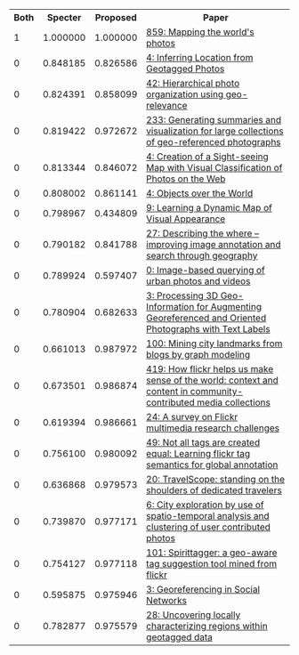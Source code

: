 <html><table><tr>
<th>Both</th>
<th>Specter</th>
<th>Proposed</th>
<th>Paper</th>
</tr>
<tr>
<td>1</td>
<td>1.000000</td>
<td>1.000000</td>
<td><a href="https://www.semanticscholar.org/paper/1a4dc773c76b016542206375eef7d8fe79fb7cd4">859: Mapping the world's photos</a></td>
</tr>
<tr>
<td>0</td>
<td>0.848185</td>
<td>0.826586</td>
<td><a href="https://www.semanticscholar.org/paper/41364ea4113bbf760aba2693844b754d6f52781c">4: Inferring Location from Geotagged Photos</a></td>
</tr>
<tr>
<td>0</td>
<td>0.824391</td>
<td>0.858099</td>
<td><a href="https://www.semanticscholar.org/paper/4e522dd924b0096bb8946ffd5b48c4b641daa0df">42: Hierarchical photo organization using geo-relevance</a></td>
</tr>
<tr>
<td>0</td>
<td>0.819422</td>
<td>0.972672</td>
<td><a href="https://www.semanticscholar.org/paper/3e7b64cbce0c2f0789df10819460c020c365539f">233: Generating summaries and visualization for large collections of geo-referenced photographs</a></td>
</tr>
<tr>
<td>0</td>
<td>0.813344</td>
<td>0.846072</td>
<td><a href="https://www.semanticscholar.org/paper/11419618f2ad6e49c82eb67391ee62ec934fd1d9">4: Creation of a Sight-seeing Map with Visual Classification of Photos on the Web</a></td>
</tr>
<tr>
<td>0</td>
<td>0.808002</td>
<td>0.861141</td>
<td><a href="https://www.semanticscholar.org/paper/a337a3c6b8c655927a5466dcb6c203c6e8ba8f6e">4: Objects over the World</a></td>
</tr>
<tr>
<td>0</td>
<td>0.798967</td>
<td>0.434809</td>
<td><a href="https://www.semanticscholar.org/paper/cf77f53a3d7f680cd2016c55fd54339aa637cca9">9: Learning a Dynamic Map of Visual Appearance</a></td>
</tr>
<tr>
<td>0</td>
<td>0.790182</td>
<td>0.841788</td>
<td><a href="https://www.semanticscholar.org/paper/a1523b959a9edb0516538f2f3284205798d560ca">27: Describing the where – improving image annotation and search through geography</a></td>
</tr>
<tr>
<td>0</td>
<td>0.789924</td>
<td>0.597407</td>
<td><a href="https://www.semanticscholar.org/paper/97f7d700d4a0e528d08605d59b8086c79f2fa2bb">0: Image-based querying of urban photos and videos</a></td>
</tr>
<tr>
<td>0</td>
<td>0.780904</td>
<td>0.682633</td>
<td><a href="https://www.semanticscholar.org/paper/3b581e4ae0f69435cb43e59acda43235b9113715">3: Processing 3D Geo-Information for Augmenting Georeferenced and Oriented Photographs with Text Labels</a></td>
</tr>
<tr>
<td>0</td>
<td>0.661013</td>
<td>0.987972</td>
<td><a href="https://www.semanticscholar.org/paper/c9915bb620a5eb040469a4b58071ba5e933a283e">100: Mining city landmarks from blogs by graph modeling</a></td>
</tr>
<tr>
<td>0</td>
<td>0.673501</td>
<td>0.986874</td>
<td><a href="https://www.semanticscholar.org/paper/de4cf7f5c5a85cfae4deb9f95408f96b3e68b728">419: How flickr helps us make sense of the world: context and content in community-contributed media collections</a></td>
</tr>
<tr>
<td>0</td>
<td>0.619394</td>
<td>0.986661</td>
<td><a href="https://www.semanticscholar.org/paper/7f3b7acee7851f933402f2a2cf4deb157e996851">24: A survey on Flickr multimedia research challenges</a></td>
</tr>
<tr>
<td>0</td>
<td>0.756100</td>
<td>0.980092</td>
<td><a href="https://www.semanticscholar.org/paper/ac1b3284e2a3fc3bf89c07df8edcdbb9216e6b73">49: Not all tags are created equal: Learning flickr tag semantics for global annotation</a></td>
</tr>
<tr>
<td>0</td>
<td>0.636868</td>
<td>0.979573</td>
<td><a href="https://www.semanticscholar.org/paper/46cfa0e7832b1aba24479f1ffc185b4a2f10ca35">20: TravelScope: standing on the shoulders of dedicated travelers</a></td>
</tr>
<tr>
<td>0</td>
<td>0.739870</td>
<td>0.977171</td>
<td><a href="https://www.semanticscholar.org/paper/b3cecbd8e0e0561bcee4b0c511b4e26909bfa69b">6: City exploration by use of spatio-temporal analysis and clustering of user contributed photos</a></td>
</tr>
<tr>
<td>0</td>
<td>0.754127</td>
<td>0.977118</td>
<td><a href="https://www.semanticscholar.org/paper/bf7fcb4ba80d0f8cbbb773fae6540f8ba913cc74">101: Spirittagger: a geo-aware tag suggestion tool mined from flickr</a></td>
</tr>
<tr>
<td>0</td>
<td>0.595875</td>
<td>0.975946</td>
<td><a href="https://www.semanticscholar.org/paper/30ec462065154e25dc1f23de8261aeaeed3badf4">3: Georeferencing in Social Networks</a></td>
</tr>
<tr>
<td>0</td>
<td>0.782877</td>
<td>0.975579</td>
<td><a href="https://www.semanticscholar.org/paper/5a77ce874d73e561e5159e595d1071a5fe50a966">28: Uncovering locally characterizing regions within geotagged data</a></td>
</tr>
</table></html>
